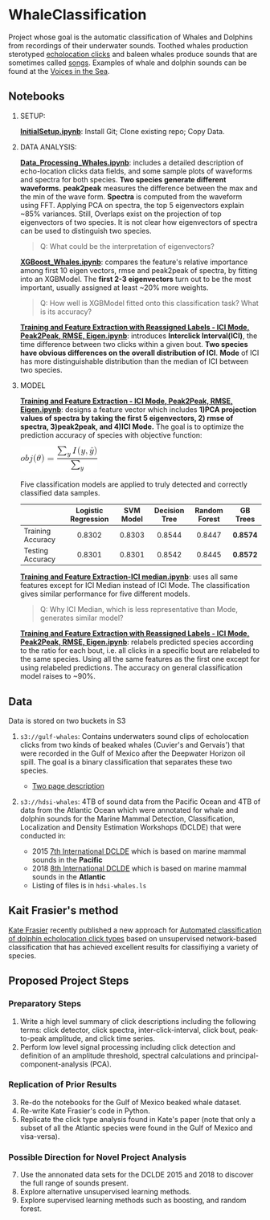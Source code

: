 # WhaleClassification
Project whose goal is the automatic classification of Whales and Dolphins from recordings of their underwater sounds.  Toothed whales production sterotyped [echolocation clicks](https://en.wikipedia.org/wiki/Animal_echolocation#Toothed_whales) and baleen whales produce sounds that are sometimes called [songs](https://en.wikipedia.org/wiki/Whale_vocalization).  Examples of whale and dolphin sounds can be found at the [Voices in the Sea](http://cetus.ucsd.edu/voicesinthesea_org/). 

## Notebooks

1. SETUP:

   **[InitialSetup.ipynb](https://github.com/yoavfreund/BeakedWhaleClassification/blob/master/Sumit_et_al/InitialSetup.ipynb)**: Install Git; Clone existing repo; Copy Data.

2. DATA ANALYSIS:

   **[Data_Processing_Whales.ipynb](https://github.com/yoavfreund/BeakedWhaleClassification/blob/master/DSE230_version/Data_Processing_Whales.ipynb)**: includes a detailed description of echo-location clicks data fields, and some sample plots of waveforms and spectra for both species. **Two species generate different waveforms.** **peak2peak** measures the difference between the max and the min of the wave form. **Spectra** is computed from the waveform using FFT. Applying PCA on spectra, the top 5 eigenvectors explain ~85% variances. Still, Overlaps exist on the projection of top eigenvectors of two species. It is not clear how eigenvectors of spectra can be used to distinguish two species.

   >  Q: What could be the interpretation of eigenvectors?

   **[XGBoost_Whales.ipynb](https://github.com/yoavfreund/BeakedWhaleClassification/blob/master/DSE230_version/XGBoost_Whales.ipynb)**: compares the feature's relative importance among first 10 eigen vectors, rmse and peak2peak of spectra, by fitting into an XGBModel. The **first 2-3 eigenvectors** turn out to be the most important, usually assigned at least ~20% more weights.

   > Q: How well is XGBModel fitted onto this classification task? What is its accuracy?

   **[Training and Feature Extraction with Reassigned Labels - ICI Mode, Peak2Peak, RMSE, Eigen.ipynb](https://github.com/GrEedWish/BeakedWhaleClassification/blob/label_based_on_majority_vote/Training%20and%20Feature%20Extraction%20with%20Reassigned%20Labels%20-%20ICI%20Mode%2C%20Peak2Peak%2C%20RMSE%2C%20Eigen.ipynb)**: introduces **Interclick Interval(ICI)**, the time difference between two clicks within a given bout. **Two species have obvious differences on the overall distribution of ICI**. **Mode** of ICI has more distinguishable distribution than the median of ICI between two species.

3. MODEL

   **[Training and Feature Extraction - ICI Mode, Peak2Peak, RMSE, Eigen.ipynb](https://github.com/yoavfreund/BeakedWhaleClassification/blob/master/Sumit_et_al/Training%20and%20Feature%20Extraction%20-%20ICI%20Mode%2C%20Peak2Peak%2C%20RMSE%2C%20Eigen.ipynb)**: designs a feature vector which includes **1)PCA projection values of spectra by taking the first 5 eigenvectors,  2) rmse of spectra, 3)peak2peak, and 4)ICI Mode.** The goal is to optimize the prediction accuracy of species with objective function:

   <img src='data/objEqn.gif'>

   Five classification models are applied to truly detected and correctly classified data samples.

   |                   | Logistic Regression | SVM Model | Decision Tree | Random Forest | GB Trees |
   | ----------------- | :-------------------------: | :---------: | :-------------: | :-------------: | :--------: |
   | Training Accuracy | 0.8302                    | 0.8303    | 0.8544        | 0.8447        | **0.8574** |
   | Testing Accuracy  | 0.8301                    | 0.8301    | 0.8542        | 0.8445        | **0.8572** |

   **[Training and Feature Extraction-ICI median.ipynb](https://github.com/yoavfreund/BeakedWhaleClassification/blob/master/Sumit_et_al/Training%20and%20Feature%20Extraction-ICI%20median.ipynb)**: uses all same features except for ICI Median instead of ICI Mode. The classification gives similar performance for five different models.

   > Q: Why ICI Median, which is less representative than Mode, generates similar model?

   **[Training and Feature Extraction with Reassigned Labels - ICI Mode, Peak2Peak, RMSE, Eigen.ipynb](https://github.com/GrEedWish/BeakedWhaleClassification/blob/label_based_on_majority_vote/Training%20and%20Feature%20Extraction%20with%20Reassigned%20Labels%20-%20ICI%20Mode%2C%20Peak2Peak%2C%20RMSE%2C%20Eigen.ipynb)**: relabels predicted species according to the ratio for each bout, i.e. all clicks in a specific bout are relabeled to the same species. Using all the same features as the first one except for using relabeled predictions. The accuracy on general classification model raises to ~90%.

## Data
Data is stored on two buckets in S3

1. `s3://gulf-whales`: Contains underwaters sound clips of echolocation clicks from two kinds of beaked whales (Cuvier's and Gervais') that were recorded in the Gulf of Mexico after the Deepwater Horizon oil spill. The goal is a binary classification that separates these two species.
   * [Two page description](https://docs.google.com/document/d/1GYivLB5e4xM-URTivAGFOqcjyXp-Ay8s_fyRSTcHvL0/edit#heading=h.lnna1gml3l15)

2. `s3://hdsi-whales`: 4TB of sound data from the Pacific Ocean and 4TB of data from the Atlantic Ocean which were annotated for whale and dolphin sounds for the Marine Mammal Detection, Classification, Localization and Density Estimation Workshops (DCLDE) that were conducted in: 
   * 2015 [7th International DCLDE](http://www.cetus.ucsd.edu/dclde/) which is based on marine mammal sounds in the **Pacific**  
   * 2018 [8th International DCLDE](http://sabiod.univ-tln.fr/DCLDE/) which is based on marine mammal sounds in the **Atlantic** 
   * Listing of files is in `hdsi-whales.ls`

## Kait Frasier's method
[Kate Frasier](https://www.researchgate.net/profile/Kaitlin_Frasier) recently published a new approach for [Automated classification of dolphin echolocation click types](https://journals.plos.org/ploscompbiol/article?id=10.1371/journal.pcbi.1005823) based on unsupervised network-based classification that has achieved excellent results for classifiying a variety of species.

## Proposed Project Steps
### Preparatory Steps
1. Write a high level summary of click descriptions including the following terms: click detector, click spectra, inter-click-interval, click bout, peak-to-peak amplitude, and click time series. 
2. Perform low level signal processing including click detection and definition of an amplitude threshold, spectral calculations and principal-component-analysis (PCA). 

### Replication of Prior Results
3. Re-do the notebooks for the Gulf of Mexico beaked whale dataset.
4. Re-write Kate Frasier's code in Python.
5. Replicate the click type analysis found in Kate's paper (note that only a subset of all the Atlantic species were found in the Gulf of Mexico and visa-versa).

### Possible Direction for Novel Project Analysis
7. Use the annonated data sets for the DCLDE 2015 and 2018 to discover the full range of sounds present.
8. Explore alternative unsupervised learning methods.
9. Explore supervised learning methods such as boosting, and random forest.



